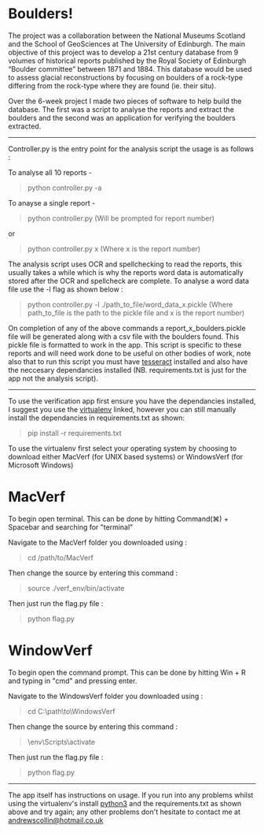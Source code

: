 # Boulders! 

The project was a collaboration between the National Museums Scotland and the School of GeoSciences at The University of Edinburgh. The main objective of this project was to develop a 21st century database from 9 volumes of historical reports published by the Royal Society of Edinburgh “Boulder committee” between 1871 and 1884. This database would be used to assess glacial reconstructions by focusing on boulders of a rock-type differing from the rock-type where they are found (ie. their situ). 

Over the 6-week project I made two pieces of software to help build the database. The first was a script to analyse the reports and extract the boulders and the second was an application for verifying the boulders extracted. 

--- 

Controller.py is the entry point for the analysis script the usage is as follows :

To analyse all 10 reports - 
> python controller.py -a 

To anayse a single report - 

>python controller.py 
(Will be prompted for report number)

or

> python controller.py x 
(Where x is the report number)

The analysis script uses OCR and spellchecking to read the reports, this usually takes a while which is why the reports word data is automatically stored after the OCR and spellcheck are complete. To analyse a word data file use the -l flag as shown below :

> python controller.py -l ./path_to_file/word_data_x.pickle
(Where path_to_file is the path to the pickle file and x is the report number) 

On completion of any of the above commands a report_x_boulders.pickle file will be generated along with a csv file with the boulders found. This pickle file is formatted to work in the app. This script is specific to these reports and will need work done to be useful on other bodies of work, note also that to run this script you must have [tesseract](https://github.com/tesseract-ocr) installed and also have the neccesary dependancies installed (NB. requirements.txt is just for the app not the analysis script).  

---

To use the verification app first ensure you have the dependancies installed, I suggest you use the [virtualenv](
https://uoe-my.sharepoint.com/:f:/g/personal/s1842899_ed_ac_uk/ElLh5BTCSBBKqaK212n02OsBuBGHEy9q-fRegr-5r-CoZA?e=p24Ewv) linked, however you can still manually install the dependancies in requirements.txt as shown:

> pip install -r requirements.txt

To use the virtualenv first select your operating system by choosing to download either MacVerf (for UNIX based systems) or WindowsVerf (for Microsoft Windows) 

# MacVerf

To begin open terminal. This can be done by hitting Command(⌘) + Spacebar and searching for "terminal"

Navigate to the MacVerf folder you downloaded using :

> cd /path/to/MacVerf

Then change the source by entering this command :

> source ./verf_env/bin/activate

Then just run the flag.py file :

> python flag.py

# WindowVerf

To begin open the command prompt. This can be done by hitting Win + R and typing in "cmd" and pressing enter. 

Navigate to the WindowsVerf folder you downloaded using :

> cd C:\path\to\WindowsVerf

Then change the source by entering this command :

> \env\Scripts\activate

Then just run the flag.py file :

> python flag.py


--- 

The app itself has instructions on usage. If you run into any problems whilst using the virtualenv's install [python3](https://www.python.org/downloads/) and the requirements.txt as shown above and try again; any other problems don't hesitate to contact me at andrewscollin@hotmail.co.uk
